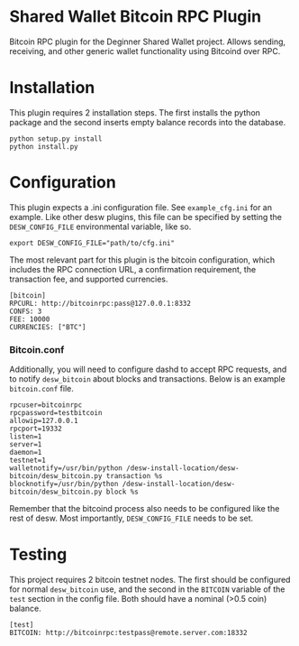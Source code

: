 # Shared Wallet Bitcoin RPC Plugin

Bitcoin RPC plugin for the Deginner Shared Wallet project. Allows sending, receiving, and other generic wallet functionality using Bitcoind over RPC.

# Installation

This plugin requires 2 installation steps. The first installs the python package and the second inserts empty balance records into the database.

```
python setup.py install
python install.py
```

# Configuration

This plugin expects a .ini configuration file. See `example_cfg.ini` for an example. Like other desw plugins, this file can be specified by setting the `DESW_CONFIG_FILE` environmental variable, like so.

`export DESW_CONFIG_FILE="path/to/cfg.ini"`

The most relevant part for this plugin is the bitcoin configuration, which includes the RPC connection URL, a confirmation requirement, the transaction fee, and supported currencies.

```
[bitcoin]
RPCURL: http://bitcoinrpc:pass@127.0.0.1:8332
CONFS: 3
FEE: 10000
CURRENCIES: ["BTC"]
```

### Bitcoin.conf

Additionally, you will need to configure dashd to accept RPC requests, and to notify `desw_bitcoin` about blocks and transactions. Below is an example `bitcoin.conf` file.

```
rpcuser=bitcoinrpc
rpcpassword=testbitcoin
allowip=127.0.0.1
rpcport=19332
listen=1
server=1
daemon=1
testnet=1
walletnotify=/usr/bin/python /desw-install-location/desw-bitcoin/desw_bitcoin.py transaction %s
blocknotify=/usr/bin/python /desw-install-location/desw-bitcoin/desw_bitcoin.py block %s
```

Remember that the bitcoind process also needs to be configured like the rest of desw. Most importantly, `DESW_CONFIG_FILE` needs to be set.

# Testing

This project requires 2 bitcoin testnet nodes. The first should be configured for normal `desw_bitcoin` use, and the second in the `BITCOIN` variable of the `test` section in the config file. Both should have a nominal (>0.5 coin) balance.

```
[test]
BITCOIN: http://bitcoinrpc:testpass@remote.server.com:18332
```
